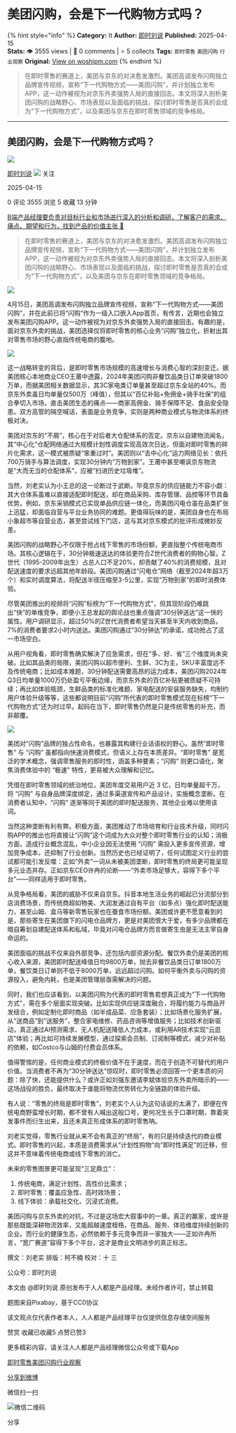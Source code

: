 # 美团闪购，会是下一代购物方式吗？
{% hint style="info" %}
**Category:** It
**Author:** [即时刘说](https://www.woshipm.com/u/1609351)
**Published:** 2025-04-15  
**Stats:** 👁️ 3555 views | 💬 0 comments | ⭐ 5 collects
**Tags:** `即时零售` `美团闪购` `行业观察`
**Original:** [View on woshipm.com](https://www.woshipm.com/it/6204649.html)
{% endhint %}
> 在即时零售的赛道上，美团与京东的对决愈发激烈。美团高调发布闪购独立品牌宣传视频，宣称“下一代购物方式——美团闪购”，并计划独立发布APP，这一动作被视为对京东外卖强势入局的直接回击。本文将深入剖析美团闪购的战略野心、市场表现以及面临的挑战，探讨即时零售是否真的会成为“下一代购物方式”，以及美团与京东在即时零售领域的竞争格局。

---

## 美团闪购，会是下一代购物方式吗？

[![](https://static.woshipm.com/view/woshipm_api_def_20241215121605_5698.jpg?imageView2/1/w/72/h/72/q/100)](https://www.woshipm.com/u/1609351)

[即时刘说](https://www.woshipm.com/u/1609351) ![](https://static.woshipm.com/tag/1101_1@2x.png) 关注

2025-04-15

0 评论 3555 浏览 5 收藏 13 分钟

[B端产品经理要负责对目标行业和市场进行深入的分析和调研，了解客户的需求、痛点、期望和行为，找到产品的价值主张 🔗](https://ke.qidianla.com/courses/bcpm)

> 在即时零售的赛道上，美团与京东的对决愈发激烈。美团高调发布闪购独立品牌宣传视频，宣称“下一代购物方式——美团闪购”，并计划独立发布APP，这一动作被视为对京东外卖强势入局的直接回击。本文将深入剖析美团闪购的战略野心、市场表现以及面临的挑战，探讨即时零售是否真的会成为“下一代购物方式”，以及美团与京东在即时零售领域的竞争格局。

![](https://image.woshipm.com/2023/04/17/44ede800-dcf5-11ed-a8f2-00163e0b5ff3.png)

4月15日，美团高调发布闪购独立品牌宣传视频，宣称“下一代购物方式——美团闪购”，并在此前已将“闪购”作为一级入口嵌入App首页，有传言，近期也会独立发布美团闪购APP。这一动作被视为对京东外卖强势入局的直接回击。有趣的是，面对京东外卖的挑战，美团选择仅将即时零售的核心业务“闪购”独立化，折射出其对零售市场的野心直指传统电商的腹地。

![](https://image.woshipm.com/wp-files/2025/04/iQbdzLTf0oL2NAqaCAPA.jpeg)

这一战略转变的背后，是即时零售市场规模的高速增长与消费心智的深刻变迁。据美团核心本地商业CEO王莆中透露，2024年美团闪购非餐饮品类日订单突破1800万单，而据美团相关数据显示，其3C家电类订单量甚至超过京东全站的40%。而京东外卖虽日均单量仅500万（峰值），但其以“百亿补贴+免佣金+骑手社保”的组合拳切入市场，直击美团生态的痛点——商家高佣金、骑手保障不足、食品安全隐患。双方高管的隔空喊话，表面是业务竞争，实则是两种商业模式与物流体系的终极对决。

美团对京东的“不屑”，核心在于对后者大仓配体系的否定。京东以自建物流闻名，其“中心化”仓配网络通过大规模计划性调度实现高效次日达，但面对即时零售的碎片化需求，这一模式被质疑“笨重过时”。美团则以“去中心化”运力网络见长：依托700万骑手与算法调度，实现30分钟内“万物到家”。王莆中甚至嘲讽京东物流是“大而无当的仓配体系”，应被“扫进历史垃圾堆”。

当然，刘老实认为小王总的这一论断过于武断。毕竟京东的供应链能力不容小觑：其大仓体系虽难以直接适配即时配送，却在商品采购、库存管理、品控等环节具备优势。例如，京东采销模式已实现单品供应链一体化，而美团闪电仓虽在品类扩张上迅猛，却面临自营与平台业务协同的难题。更值得玩味的是，美团自身也在布局小象超市等自营业态，甚至尝试线下门店，这与其对京东模式的批评形成微妙反差。

美团闪购的战略野心不仅限于抢占线下零售的市场份额，更直指整个传统电商市场。其核心逻辑在于，30分钟极速送达的体验更符合Z世代消费者的购物心智。Z世代（1995-2009年出生）占总人口不足20%，却贡献了40%的消费规模，且对配送速度的要求远超其他年龄段。美团闪购通过“闪电仓”网络（截至2024年超3万个）和实时调度算法，将配送半径压缩至3-5公里，实现“万物到家”的即时消费体验。

尽管美团推出的视频将“闪购”标榜为“下一代购物方式”，但其现阶段仍难跳出“快”的单维竞争，即便小王总发起的舆论战也重点强调“30分钟送达”这一快的属性。用户调研显示，超过50%的Z世代消费者希望当天甚至半天内收到商品，7%的消费者要求2小时内送达。美团闪购通过“30分钟达”的承诺，成功抢占了这一市场空白。

从用户视角看，即时零售确实解决了应急需求，但在“多、好、省”三个维度尚未突破。比如其品类的局限，美团闪购以超市便利、生鲜、3C为主，SKU丰富度远不及传统电商；比如成本难题，30分钟配送需要高昂的运力成本，美团闪购2024年Q3日均单量1000万仍处盈亏平衡边缘，而京东外卖的百亿补贴更被质疑不可持续；再比如体验瓶颈，生鲜品类的标准化难题、家电配送的安装服务缺失，均制约用户体验升级等等，这些都说明目前“闪购”所代表的即时零售模式现在标榜“下一代购物方式”还为时过早。起码在当下，即时零售仍然是只是传统零售的补充，而非颠覆。

![](https://image.woshipm.com/wp-files/2025/04/B2dgVgb4ywJCoAqUzNQR.jpeg)

美团对“闪购”品牌的独占性命名，也暴露其构建行业话语权的野心。虽然“即时零售” 与 “闪购” 虽都指向快速消费模式，但语义上存在本质差异。“即时零售” 是宽泛的学术概念，强调零售服务的即时性，涵盖多种要素；“闪购” 则更口语化，聚焦消费体验中的 “极速” 特性，更易被大众理解和记忆。

凭借在即时零售领域的统治地位，美团年度交易用户近 3 亿，日均单量超千万，将 “闪购” 与自身品牌深度绑定，通过多渠道宣传和产品设计，实施概念垄断。在消费者认知中，“闪购” 逐渐等同于美团的即时配送服务，其他企业难以使用该词。

当然这种垄断有利有弊。积极方面，美团推动了市场培育和行业技术升级，同时闪购APP的推出也将直接让“闪购”这个词成为大众对整个即时零售行业的认知；消极方面，造成行业概念混乱，中小企业因无法使用 “闪购” 需投入更多宣传资源，增加竞争成本，还抑制了行业创新。当然历史也已经证明了，任何试图定义行业的尝试都可能引发反噬：正如“外卖”一词从未被美团垄断，即时零售的终局更可能呈现多元业态并存。正如京东CEO许冉的论断——“外卖市场足够大，容得下多个平台”——同样适用于即时零售。

从竞争格局看，美团的威胁不仅来自京东。抖音本地生活业务的崛起已分流部分到店消费场景，而传统商超如物美、大润发通过自有平台（如多点）强化即时配送能力，甚至山姆、盒马等新零售玩家也在蚕食市场份额。美团或许更不愿意看到的是，那些寄生在美团旗下的闪电仓品牌方，更是对美团恨大于爱，有多少品牌都在暗自筹划自建配送体系和私域，毕竟对闪电仓品牌方而言做寄生虫是无法主宰自身命运的。

美团面临的挑战不仅来自外部竞争，还包括内部资源分配。餐饮外卖仍是美团的核心收入来源，美团即时配送峰值日均9800万单，抛去非餐饮品类日订单1800万单，餐饮类日订单则不低于8000万单，远远超过闪购。如何平衡外卖与闪购的资源投入，避免内耗，也是美团管理层亟需解决的问题。

同时，我们也应该看到，以美团闪购为代表的即时零售若想真正成为“下一代购物方式”，需在多个层面实现突破。比如实现供应链深度融合，将履约能力与商品开发结合，例如定制化即时商品（如半成品菜、应急套装）；比如场景化服务扩展，从“送商品”到“送服务”，整合家电维修、药品咨询等增值服务；比如技术创新驱动，真正通过AI预测需求、无人机配送降低人力成本，或利用AR技术实现“云逛店”体验；再比如可持续发展模型，通过探索会员制、订阅制等模式，减少对补贴的依赖，如Costco与山姆的付费会员体系。

值得警惕的是，任何商业模式的终极价值不在于速度，而在于创造不可替代的用户价值。当消费者不再为“30分钟送达”惊叹时，即时零售必须回答一个更本质的问题：除了快，还能提供什么？或许正如刘强东邀请李斌体验京东外卖所暗示的——这场战役的胜负，最终取决于谁能将物流优势转化为全链路的体验升级。

有人说：“零售的终局是即时零售”，刘老实个人认为这句话说的太满了，即便在传统电商野蛮增长时期，都不曾有人喊出这般口号，更何况生长于口罩时期，靠着突发事件而衍生出来，且还未真正形成体系的即时零售呐。

刘老实觉得，零售行业就从来不会有真正的“终局”，有的只是持续迭代的商业模式。即时零售的兴起，本质是消费需求从“计划性购物”向“即时性满足”的迁移，但这并不意味着传统电商或线下零售的消亡。

未来的零售图景更可能呈现“三足鼎立”：

1.  传统电商，满足计划性、高性价比需求；
2.  即时零售：覆盖应急性、高时效场景；
3.  线下体验：承载社交化、沉浸式消费。

美团闪购与京东外卖的对抗，不过是这场宏大叙事中的一章。真正的赢家，或许是那些既能深耕物流效率，又能超越速度桎梏，在商品、服务、体验维度持续创新的企业。而行业的健康生态，必然依赖于多元竞争而非一家独大——正如许冉所言，“宽广赛道”容得下多个平台，这才是商业文明进步的真正标志。

撰文：刘老实 排版：柯不楠 校对：十 三

公众号：即时刘说

本文由 @即时刘说 原创发布于人人都是产品经理。未经作者许可，禁止转载

题图来自Pixabay，基于CC0协议

该文观点仅代表作者本人，人人都是产品经理平台仅提供信息存储空间服务

赞赏 收藏已收藏5 点赞已赞3

更多精彩内容，请关注人人都是产品经理微信公众号或下载App

[即时零售](https://www.woshipm.com/tag/%e5%8d%b3%e6%97%b6%e9%9b%b6%e5%94%ae)[美团闪购](https://www.woshipm.com/tag/%e7%be%8e%e5%9b%a2%e9%97%aa%e8%b4%ad)[行业观察](https://www.woshipm.com/tag/%e8%a1%8c%e4%b8%9a%e8%a7%82%e5%af%9f)

[分享到微博](https://service.weibo.com/share/share.php?appkey=2775287854&title=美团闪购，会是下一代购物方式吗？&url=https://www.woshipm.com/it/6204649.html&pic=https://image.woshipm.com/2023/04/17/44ede800-dcf5-11ed-a8f2-00163e0b5ff3.png)

微信扫一扫

![微信二维码](https://api.pwmqr.com/qrcode/create/?url=https://www.woshipm.com/it/6204649.html)

分享